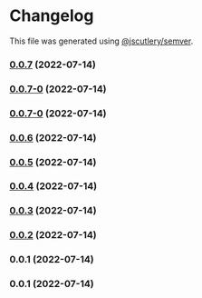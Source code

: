 # Changelog

This file was generated using [@jscutlery/semver](https://github.com/jscutlery/semver).

### [0.0.7](https://github.com/yurikrupnik/nx-go-playground/compare/my_rust_app-0.0.7-0...my_rust_app-0.0.7) (2022-07-14)

### [0.0.7-0](https://github.com/yurikrupnik/nx-go-playground/compare/my_rust_app-0.0.6...my_rust_app-0.0.7-0) (2022-07-14)

### [0.0.7-0](https://github.com/yurikrupnik/nx-go-playground/compare/my_rust_app-0.0.6...my_rust_app-0.0.7-0) (2022-07-14)

### [0.0.6](https://github.com/yurikrupnik/nx-go-playground/compare/my_rust_app-0.0.5...my_rust_app-0.0.6) (2022-07-14)

### [0.0.5](https://github.com/yurikrupnik/nx-go-playground/compare/my_rust_app-0.0.4...my_rust_app-0.0.5) (2022-07-14)

### [0.0.4](https://github.com/yurikrupnik/nx-go-playground/compare/my_rust_app-0.0.3...my_rust_app-0.0.4) (2022-07-14)

### [0.0.3](https://github.com/yurikrupnik/nx-go-playground/compare/my_rust_app-0.0.2...my_rust_app-0.0.3) (2022-07-14)

### [0.0.2](https://github.com/yurikrupnik/nx-go-playground/compare/my_rust_app-0.0.1...my_rust_app-0.0.2) (2022-07-14)

### 0.0.1 (2022-07-14)

### 0.0.1 (2022-07-14)

